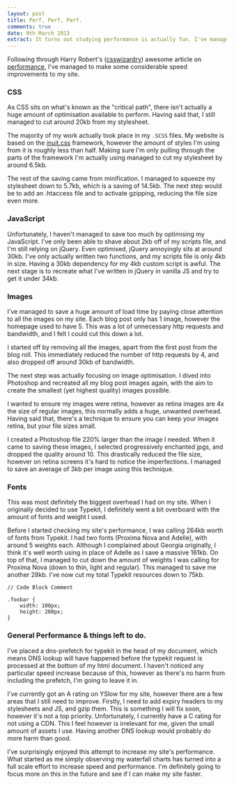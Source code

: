 ```yaml
---
layout: post
title: Perf, Perf, Perf.
comments: true
date: 9th March 2013
extract: It turns out studying performance is actually fun. I've managed to cut a considerable amount of load time off this website by paying close attention to my waterfall graphs and seeing what is slowing me down.
---
```


Following through Harry Robert's ([csswizardry](http://csswizardry.com)) awesome article on [performance](http://csswizardry.com/2013/01/front-end-performance-for-web-designers-and-front-end-developers/#section:resource-prefetching), I've managed to make some considerable speed improvements to my site.

### CSS

As CSS sits on what's known as the "critical path", there isn't actually a huge amount of optimisation available to perform. Having said that, I still managed to cut around 20kb from my stylesheet.

The majority of my work actually took place in my `.SCSS` files. My website is based on the [inuit.css](http://inuitcss.com) framework, however the amount of styles I'm using from it is roughly less than half. Making sure I'm only pulling through the parts of the framework I'm actually using managed to cut my stylesheet by around 6.5kb.

The rest of the saving came from minification. I managed to squeeze my stylesheet down to 5.7kb, which is a saving of 14.5kb. The next step would be to add an .htaccess file and to activate gzipping, reducing the file size even more. 

### JavaScript

Unfortunately, I haven't managed to save too much by optimising my JavaScript. I've only been able to shave about 2kb off of my scripts file, and I'm still relying on jQuery. Even optimised,  jQuery annoyingly sits at around 30kb. I've only actually written two functions, and my scripts file is only 4kb in size. Having a 30kb dependency for my 4kb custom script is awful. The next stage is to recreate what I've written in jQuery in vanilla JS and try to get it under 34kb.

### Images

I've managed to save a huge amount of load time by paying close attention to all the images on my site. Each blog post only has 1 image, however the homepage used to have 5. This was a lot of unnecessary http requests and bandwidth, and I felt I could cut this down a lot. 

I started off by removing all the images, apart from the first post from the blog roll. This immediately reduced the number of http requests by 4, and also dropped off around 30kb of bandwidth.

The next step was actually focusing on image optimisation. I dived into Photoshop and recreated all my blog post images again, with the aim to create the smallest (yet highest quality) images possible. 

I wanted to ensure my images were retina, however as retina images are 4x the size of regular images, this normally adds a huge, unwanted overhead. Having said that, there's a technique to ensure you can keep your images retina, but your file sizes small. 

I created a Photoshop file 220% larger than the image I needed. When it came to saving these images, I selected progressively enchanted jpgs, and dropped the quality around 10. This drastically reduced the file size, however on retina screens it's hard to notice the imperfections. I managed to save an average of 3kb per image using this technique.

### Fonts

This was most definitely the biggest overhead I had on my site. When I originally decided to use Typekit, I definitely went a bit overboard with the amount of fonts and weight I used. 

Before I started checking my site's performance, I was calling 264kb worth of fonts from Typekit. I had two fonts (Proxima Nova and Adelle), with around 5 weights each. Although I complained about Georgia originally, I think it's well worth using in place of Adelle as I save a massive 161kb. On top of that, I managed to cut down the amount of weights I was calling for Proxima Nova (down to thin, light and regular). This managed to save me another 28kb. I've now cut my total Typekit resources down to 75kb.


```language-css
// Code Block Comment

.foobar {
	width: 100px;
	height: 200px;
}

```

### General Performance & things left to do.

I've placed a dns-prefetch for typekit in the head of my document, which means DNS lookup will have happened before the typekit request is processed at the bottom of my html document. I haven't noticed any particular speed increase because of this, however as there's no harm from including the prefetch, I'm going to leave it in.

I've currently got an A rating on YSlow for my site, however there are a few areas that I still need to improve. Firstly, I need to add expiry headers to my stylesheets and JS, and gzip them. This is something I will fix soon, however it's not a top priority. Unfortunately, I currently have a C rating for not using a CDN. This I feel however is irrelevant for me, given the small amount of assets I use. Having another DNS lookup would probably do more harm than good.

I've surprisingly enjoyed this attempt to increase my site's performance. What started as me simply observing my waterfall charts has turned into a full scale effort to increase speed and performance. I'm definitely going to focus more on this in the future and see if I can make my site faster.

